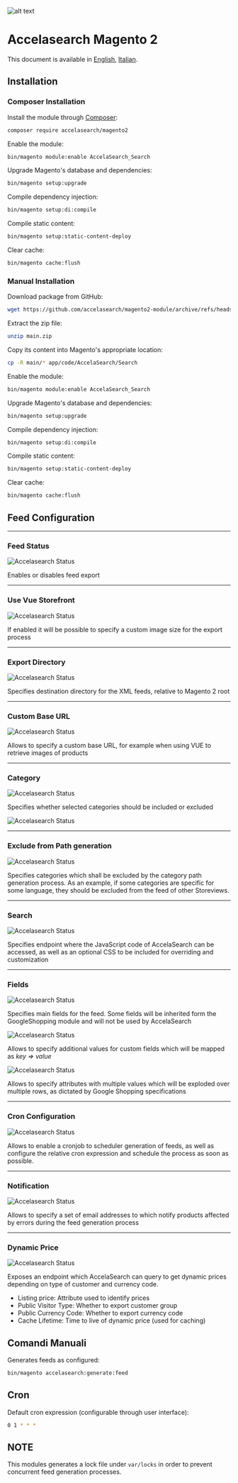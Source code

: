 ![alt text](https://accelasearch.com/wp-content/uploads/2022/11/Frame-13923578.png "AccelaSearch")
# Accelasearch Magento 2
This document is available in [English](README.md), [Italian](README.it.md).

## Installation
### Composer Installation
Install the module through [Composer](https://getcomposer.org/]):
```sh
composer require accelasearch/magento2
```
Enable the module:
```sh
bin/magento module:enable AccelaSearch_Search
```
Upgrade Magento's database and dependencies:
```sh
bin/magento setup:upgrade
```
Compile dependency injection:
```sh
bin/magento setup:di:compile
```
Compile static content:
```sh
bin/magento setup:static-content-deploy
```
Clear cache:
```sh
bin/magento cache:flush
```

### Manual Installation
Download package from GitHub:
```sh
wget https://github.com/accelasearch/magento2-module/archive/refs/heads/main.zip
```
Extract the zip file:
```sh
unzip main.zip
```
Copy its content into Magento's appropriate location:
```sh
cp -R main/* app/code/AccelaSearch/Search
```
Enable the module:
```sh
bin/magento module:enable AccelaSearch_Search
```
Upgrade Magento's database and dependencies:
```sh
bin/magento setup:upgrade
```
Compile dependency injection:
```sh
bin/magento setup:di:compile
```
Compile static content:
```sh
bin/magento setup:static-content-deploy
```
Clear cache:
```sh
bin/magento cache:flush
```


## Feed Configuration
___
### Feed Status
![Accelasearch Status](https://i.imgur.com/eGKjzAe.jpg)

Enables or disables feed export
___
### Use Vue Storefront
![Accelasearch Status](https://i.imgur.com/Kmn4Kcs.jpg)

If enabled it will be possible to specify a custom image size for the export process
___
### Export Directory
![Accelasearch Status](https://i.imgur.com/BFvyEs1.jpg)

Specifies destination directory for the XML feeds, relative to Magento 2 root
___
### Custom Base URL
![Accelasearch Status](https://i.imgur.com/lVPasvn.jpg)

Allows to specify a custom base URL, for example when using VUE to retrieve images of products
___
### Category
![Accelasearch Status](https://i.imgur.com/auLjdRz.jpg)

Specifies whether selected categories should be included or excluded

![Accelasearch Status](https://i.imgur.com/4zyeAD5.jpg)
___
### Exclude from Path generation
![Accelasearch Status](https://i.imgur.com/0iJoII1.jpg)

Specifies categories which shall be excluded by the category path generation process.
As an example, if some categories are specific for some language, they should be excluded from the feed of other Storeviews.
___
### Search
![Accelasearch Status](https://i.imgur.com/gnEE6JH.jpg)

Specifies endpoint where the JavaScript code of AccelaSearch can be accessed, as well as an optional CSS to be included for overriding and customization
___
### Fields
![Accelasearch Status](https://i.imgur.com/FugBM0S.jpg)

Specifies main fields for the feed. Some fields will be inherited form the GoogleShopping module and will not be used by AccelaSearch

![Accelasearch Status](https://i.imgur.com/ITloS6j.jpg)

Allows to specify additional values for custom fields which will be mapped as *key => value*

![Accelasearch Status](https://i.imgur.com/0AlUam0.jpg)

Allows to specify attributes with multiple values which will be exploded over multiple rows, as dictated by Google Shopping specifications
___
### Cron Configuration
![Accelasearch Status](https://i.imgur.com/oDdFIkN.jpg)

Allows to enable a cronjob to scheduler generation of feeds, as well as configure the relative cron expression and schedule the process as soon as possible.
___
### Notification
![Accelasearch Status](https://i.imgur.com/coph0BM.jpg)

Allows to specify a set of email addresses to which notify products affected by errors during the feed generation process
___
### Dynamic Price
![Accelasearch Status](https://i.imgur.com/OzLKnu9.jpg)

Exposes an endpoint which AccelaSearch can query to get dynamic prices depending on type of customer and currency code.

- Listing price: Attribute used to identify prices
- Public Visitor Type: Whether to export customer group
- Public Currency Code: Whether to export currency code
- Cache Lifetime: Time to live of dynamic price (used for caching)


## Comandi Manuali
Generates feeds as configured:
```sh
bin/magento accelasearch:generate:feed
```

## Cron
Default cron expression (configurable through user interface):
```sh
0 1 * * *
```

## NOTE
This modules generates a lock file under `var/locks` in order to prevent concurrent feed generation processes.
